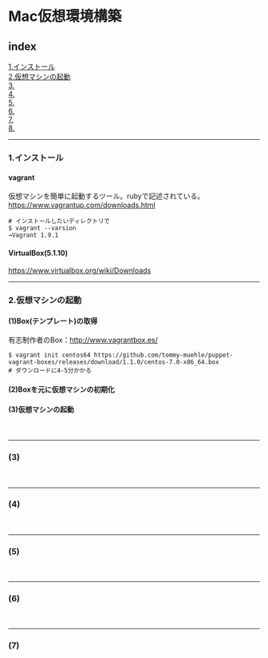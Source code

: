 # Mac仮想環境構築


## index
<a href="#anc1">1.インストール</a>  
<a href="#anc2">2.仮想マシンの起動</a>  
<a href="#anc3">3.</a>  
<a href="#anc4">4.</a>  
<a href="#anc5">5.</a>  
<a href="#anc6">6.</a>  
<a href="#anc7">7.</a>  
<a href="#anc8">8.</a>  



- - - 
### 1.インストール

#### vagrant
仮想マシンを簡単に起動するツール。rubyで記述されている。  
https://www.vagrantup.com/downloads.html  
```
# インストールしたいディレクトリで
$ vagrant --varsion
→Vagrant 1.9.1
```
#### VirtualBox(5.1.10)
https://www.virtualbox.org/wiki/Downloads  



- - - 
### 2.仮想マシンの起動
#### (1)Box(テンプレート)の取得
有志制作者のBox：http://www.vagrantbox.es/  
```
$ vagrant init centos64 https://github.com/tommy-muehle/puppet-vagrant-boxes/releases/download/1.1.0/centos-7.0-x86_64.box
# ダウンロードに4-5分かかる
```


#### (2)Boxを元に仮想マシンの初期化
#### (3)仮想マシンの起動

　  
- - - 
### (3)
　  
- - - 
### (4)

　  
- - - 
### (5)

　  
- - - 
### (6)

　  
- - - 
### (7)
